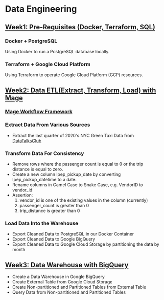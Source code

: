 # Data Engineering
## [Week1: Pre-Requisites (Docker, Terraform, SQL)](./Week1/README.md)
### Docker + PostgreSQL
Using Docker to run a PostgreSQL database locally.
### Terraform + Google Cloud Platform
Using Terraform to operate Google Cloud Platform (GCP) resources.

## [Week2: Data ETL(Extract, Transform, Load) with Mage](./Week2/HW/README.md)
### [Mage Workflow Framework](./Week2/mage-zoomcamp/README.md)
### Extract Data From Various Sources
- Extract the last quarter of 2020's NYC Green Taxi Data from [DataTalksClub](https://github.com/DataTalksClub/nyc-tlc-data/releases/tag/green)
### Transform Data For Consistency
- Remove rows where the passenger count is equal to 0 or the trip distance is equal to zero.
- Create a new column lpep_pickup_date by converting lpep_pickup_datetime to a date.
- Rename columns in Camel Case to Snake Case, e.g. VendorID to vendor_id
- Assertion:
  1. vendor_id is one of the existing values in the column (currently)
  2. passenger_count is greater than 0
  3. trip_distance is greater than 0
### Load Data Into the Warehouse
- Export Cleaned Data to PostgreSQL in our Docker Container
- Export Cleaned Data to Google BigQuery
- Export Cleaned Data to Google Cloud Storage by partitioning the data by month

## [Week3: Data Warehouse with BigQuery](./Week3/README.md)
- Create a Data Warehouse in Google BigQuery
- Create External Table from Google Cloud Storage
- Create Non-partitioned and Partitioned Tables from External Table
- Query Data from Non-partitioned and Partitioned Tables